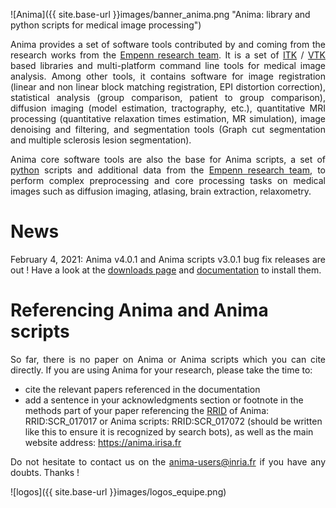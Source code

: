 ![Anima]({{ site.base-url }}images/banner_anima.png "Anima: library and python scripts for medical image processing")

<p align="justify"> 
Anima provides a set of software tools contributed by and coming from the research works from the <a href="https://team.inria.fr/empenn">Empenn research team</a>. It is a set of <a href="http://www.itk.org">ITK</a> / <a href="http://www.vtk.org">VTK</a> based libraries and multi-platform command line tools for medical image analysis. Among other tools, it contains software for image registration (linear and non linear block matching registration, EPI distortion correction), statistical analysis (group comparison, patient to group comparison), diffusion imaging (model estimation, tractography, etc.), quantitative MRI processing (quantitative relaxation times estimation, MR simulation), image denoising and filtering, and segmentation tools (Graph cut segmentation and multiple sclerosis lesion segmentation).
</p>

<p align="justify">
Anima core software tools are also the base for Anima scripts, a set of <a href="https://www.python.org/">python</a> scripts and additional data from the <a href="https://team.inria.fr/empenn">Empenn research team</a>, to perform complex preprocessing and core processing tasks on medical images such as diffusion imaging, atlasing, brain extraction, relaxometry.
</p>

# News

<p align="justify">February 4, 2021: Anima v4.0.1 and Anima scripts v3.0.1 bug fix releases are out ! Have a look at the <a href="{{ site.base-url }}downloads/">downloads page</a> and <a href="http://anima.rtfd.io/">documentation</a> to install them.</p>

# Referencing Anima and Anima scripts

<p align="justify">So far, there is no paper on Anima or Anima scripts which you can cite directly. If you are using Anima for your research, please take the time to:</p>

* cite the relevant papers referenced in the documentation
* add a sentence in your acknowledgments section or footnote in the methods part of your paper referencing the [RRID](https://rrid.org) of Anima: RRID:SCR_017017 or Anima scripts: RRID:SCR_017072 (should be written like this to ensure it is recognized by search bots), as well as the main website address: https://anima.irisa.fr

<p align="justify">Do not hesitate to contact us on the <a href="mailto:anima-users@inria.fr">anima-users@inria.fr</a> if you have any doubts. Thanks !</p>

![logos]({{ site.base-url }}images/logos_equipe.png)
